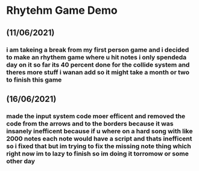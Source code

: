 # Rhytehm Game Demo
 
## (11/06/2021)
### i am takeing a  break from my first person game and i decided to make an rhythem game where u hit notes i only spendeda  day on it so far its 40 percent done for the  collide system and theres more stuff i wanan add so it might take a month or two to finish this game 


## (16/06/2021)
###  made the input system code  moer efficent and removed the code from the arrows and to the borders because it was insanely inefficent because if u where on a  hard song with like 2000 notes each note would have a   script and thats inefficent so i fixed that but im trying to fix the missing  note thing which right now im to lazy to finish so  im doing it torromow or some other day